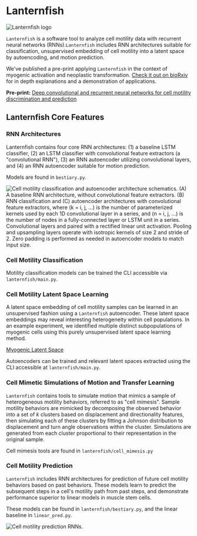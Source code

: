 # Lanternfish

![Lanternfish logo](imgs/lanternfish_logo.png)

`Lanternfish` is a software tool to analyze cell motility data with recurrent neural networks (RNNs).`Lanternfish` includes RNN architectures suitable for classification, unsupervised embedding of cell motility into a latent space by autoencoding, and motion prediction.

We've published a pre-print applying `Lanternfish` in the context of myogenic activation and neoplastic transformation. [Check it out on bioRxiv](https://www.biorxiv.org/content/early/2018/02/09/159202) for in depth explanations and a demonstration of applications.

**Pre-print:** [Deep convolutional and recurrent neural networks for cell motility discrimination and prediction](https://www.biorxiv.org/content/early/2018/02/09/159202)

## Lanternfish Core Features

### RNN Architectures

Lanternfish contains four core RNN architectures: (1) a baseline LSTM classifier, (2) an LSTM classifier with convolutional feature extractors (a "convolutional RNN"), (3) an RNN autoencoder utilizing convolutional layers, and (4) an RNN autoencoder suitable for motion prediction.

Models are found in `bestiary.py`.

![Cell motility classification and autoencoder architecture schematics.
(A) A baseline RNN architecture, without convolutional feature extractors. (B)
RNN classification and (C) autoencoder architectures with convolutional feature
extractors, where \(k = i, j, ...\) is the number of parameterized kernels used
by each 1D convolutional layer in a series, and \(n = i, j, ...\) is the number
of nodes in a fully-connected layer or LSTM unit in a series.
Convolutional layers and paired with a rectified linear unit
activation. Pooling and upsampling layers operate with isotropic kernels of size
2 and stride of 2. Zero padding is performed as needed in autoencoder models to
match input size.](imgs/architectures.png)

### Cell Motility Classification

Motility classification models can be trained the CLI accessible via `lanternfish/main.py`.

### Cell Motility Latent Space Learning

A latent space embedding of cell motility samples can be learned in an unsupervised fashion using a `Lanternfish` autoencoder. These latent space embeddings may reveal interesting heterogeneity within cell populations. In an example experiment, we identified multiple distinct subpopulations of myogenic cells using this purely unsupervised latent space learning method.

[Myogenic Latent Space](imgs/myo_latent.png)

Autoencoders can be trained and relevant latent spaces extracted using the CLI accessible at `lanternfish/main.py`.

### Cell Mimetic Simulations of Motion and Transfer Learning

`Lanternfish` contains tools to simulate motion that mimics a sample of heterogeneous motility behaviors, referred to as "cell mimesis". Sample motility behaviors are mimicked by decomposing the observed behavior into a set of *k* clusters based on displacement and directionality features, then simulating each of these clusters by fitting a Johnson distribution to displacement and turn angle observations within the cluster. Simulations are generated from each cluster proportional to their representation in the original sample.

Cell mimesis tools are found in `lanternfish/cell_mimesis.py`

### Cell Motility Prediction

`Lanternfish` includes RNN architectures for prediction of future cell motility behaviors based on past behaviors. These models learn to predict the subsequent steps in a cell's motility path from past steps, and demonstrate performance superior to linear models in muscle stem cells.

These models can be found in `lanternfish/bestiary.py`, and the linear baseline in `linear_pred.py`.

![Cell motility prediction RNNs.](imgs/prediction.png)
